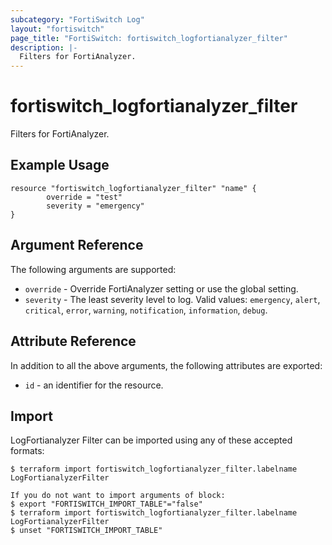 ```yaml
---
subcategory: "FortiSwitch Log"
layout: "fortiswitch"
page_title: "FortiSwitch: fortiswitch_logfortianalyzer_filter"
description: |-
  Filters for FortiAnalyzer.
---
```


# fortiswitch_logfortianalyzer_filter
Filters for FortiAnalyzer.

## Example Usage

```hcl
resource "fortiswitch_logfortianalyzer_filter" "name" {
        override = "test"
        severity = "emergency"
}
```

## Argument Reference

The following arguments are supported:

* `override` - Override FortiAnalyzer setting or use the global setting.
* `severity` - The least severity level to log. Valid values: `emergency`, `alert`, `critical`, `error`, `warning`, `notification`, `information`, `debug`.


## Attribute Reference

In addition to all the above arguments, the following attributes are exported:
* `id` - an identifier for the resource.

## Import

LogFortianalyzer Filter can be imported using any of these accepted formats:
```
$ terraform import fortiswitch_logfortianalyzer_filter.labelname LogFortianalyzerFilter

If you do not want to import arguments of block:
$ export "FORTISWITCH_IMPORT_TABLE"="false"
$ terraform import fortiswitch_logfortianalyzer_filter.labelname LogFortianalyzerFilter
$ unset "FORTISWITCH_IMPORT_TABLE"
```

